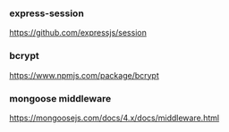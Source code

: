 ### express-session
https://github.com/expressjs/session

### bcrypt
https://www.npmjs.com/package/bcrypt

### mongoose middleware
https://mongoosejs.com/docs/4.x/docs/middleware.html